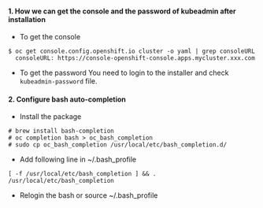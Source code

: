 #### 1. How we can get the console and the password of kubeadmin after installation
* To get the console
~~~
$ oc get console.config.openshift.io cluster -o yaml | grep consoleURL
  consoleURL: https://console-openshift-console.apps.mycluster.xxx.com
~~~
* To get the password
You need to login to the installer and check `kubeadmin-password` file.

#### 2. Configure bash auto-completion

* Install the package
~~~
# brew install bash-completion
# oc completion bash > oc_bash_completion
# sudo cp oc_bash_completion /usr/local/etc/bash_completion.d/
~~~
* Add following line in ~/.bash_profile
~~~
[ -f /usr/local/etc/bash_completion ] && . /usr/local/etc/bash_completion
~~~
* Relogin the bash or source ~/.bash_profile
